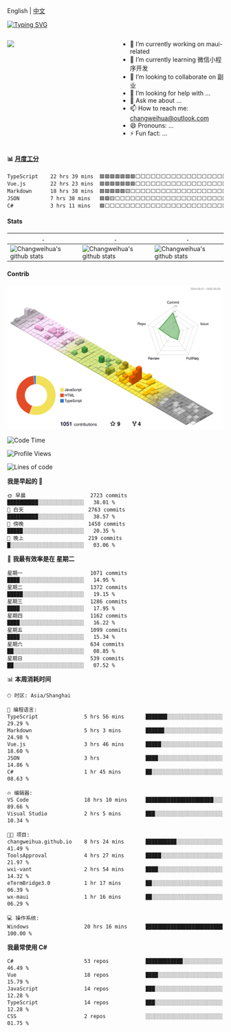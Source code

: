 English | [中文](README_CN.md)

[![Typing SVG](https://readme-typing-svg.herokuapp.com?color=%2336BCF7&center=true&vCenter=true&width=600&lines=Hi+there+👋,+I+am+Chang+Weihua;+Welcome+to+My+Profile!;Over+9+years+of+programming+experience;Always+learning+new+things+)](https://git.io/typing-svg)

<div style="display: grid;gap: 20px;grid-template-columns: repeat(auto-fit, minmax(240px, 1fr));">

[<img src="https://github-readme-stats.vercel.app/api?username=changweihua&show_icons=true&locale=cn" />](https://metrics.lecoq.io/changweihua#gh-light-mode-only)

<div>

- 🔭 I’m currently working on maui-related
- 🌱 I’m currently learning 微信小程序开发
- 👯 I’m looking to collaborate on 副业
- 🤔 I’m looking for help with ...
- 💬 Ask me about ...
- 📫 How to reach me: changweihua@outlook.com
- 😄 Pronouns: ...
- ⚡ Fun fact: ...

</div>

</div>

#### :bar_chart: [月度工分](https://github.com/changweihua/wakapi)

<!--START_SECTION:wakao-->

```txt
TypeScript    22 hrs 39 mins  🟩🟩🟩🟩🟩🟩🟩⬜⬜⬜⬜⬜⬜⬜⬜⬜⬜⬜⬜⬜⬜⬜⬜⬜⬜   27.88 %
Vue.js        22 hrs 23 mins  🟩🟩🟩🟩🟩🟩🟩⬜⬜⬜⬜⬜⬜⬜⬜⬜⬜⬜⬜⬜⬜⬜⬜⬜⬜   27.54 %
Markdown      18 hrs 38 mins  🟩🟩🟩🟩🟩🟨⬜⬜⬜⬜⬜⬜⬜⬜⬜⬜⬜⬜⬜⬜⬜⬜⬜⬜⬜   22.94 %
JSON          7 hrs 38 mins   🟩🟩🟨⬜⬜⬜⬜⬜⬜⬜⬜⬜⬜⬜⬜⬜⬜⬜⬜⬜⬜⬜⬜⬜⬜   09.39 %
C#            3 hrs 11 mins   🟩⬜⬜⬜⬜⬜⬜⬜⬜⬜⬜⬜⬜⬜⬜⬜⬜⬜⬜⬜⬜⬜⬜⬜⬜   03.92 %
```

<!--END_SECTION:wakao-->

#### Stats ####


| .                                                                                                                                            | .                                                                                                                                      | .                                                                                                                                                     |
| -------------------------------------------------------------------------------------------------------------------------------------------- | -------------------------------------------------------------------------------------------------------------------------------------- | ----------------------------------------------------------------------------------------------------------------------------------------------------- |
| ![Changweihua's github stats](https://github-readme-stats.vercel.app/api?username=changweihua&show_icons=true&theme=radical&hide_title=true) | ![Changweihua's github stats](https://github-readme-stats.vercel.app/api/top-langs/?username=changweihua&theme=radical&layout=compact) | ![Changweihua's github stats](https://github-readme-stats.vercel.app/api?username=changweihua&show_icons=true&theme=radical&include_all_commits=true) |


#### Contrib ####

<!--   profile-green-animate -->
![](./profile-3d-contrib/profile-south-season-animate.svg)

<!--START_SECTION:waka-->
![Code Time](http://img.shields.io/badge/Code%20Time-1%2C697%20hrs%2023%20mins-blue)

![Profile Views](http://img.shields.io/badge/%E4%B8%AA%E4%BA%BA%E8%B5%84%E6%96%99%E8%A7%82%E7%9C%8B%E6%AC%A1%E6%95%B0-0-blue)

![Lines of code](https://img.shields.io/badge/%E4%BB%8E%E3%80%8CHello%20World%E3%80%8D%E8%B5%B7%E6%88%91%E5%B7%B2%E7%BB%8F%E5%86%99%E4%BA%86-24.3%20million%20%E8%A1%8C%E4%BB%A3%E7%A0%81-blue)

**我是早起的 🐤** 

```text
🌞 早晨                     2723 commits        ██████████░░░░░░░░░░░░░░░   38.01 % 
🌆 白天                     2763 commits        ██████████░░░░░░░░░░░░░░░   38.57 % 
🌃 傍晚                     1458 commits        █████░░░░░░░░░░░░░░░░░░░░   20.35 % 
🌙 晚上                     219 commits         █░░░░░░░░░░░░░░░░░░░░░░░░   03.06 % 
```
📅 **我最有效率是在 星期二** 

```text
星期一                      1071 commits        ████░░░░░░░░░░░░░░░░░░░░░   14.95 % 
星期二                      1372 commits        █████░░░░░░░░░░░░░░░░░░░░   19.15 % 
星期三                      1286 commits        ████░░░░░░░░░░░░░░░░░░░░░   17.95 % 
星期四                      1162 commits        ████░░░░░░░░░░░░░░░░░░░░░   16.22 % 
星期五                      1099 commits        ████░░░░░░░░░░░░░░░░░░░░░   15.34 % 
星期六                      634 commits         ██░░░░░░░░░░░░░░░░░░░░░░░   08.85 % 
星期日                      539 commits         ██░░░░░░░░░░░░░░░░░░░░░░░   07.52 % 
```


📊 **本周消耗时间** 

```text
🕑︎ 时区: Asia/Shanghai

💬 编程语言: 
TypeScript               5 hrs 56 mins       ███████░░░░░░░░░░░░░░░░░░   29.29 % 
Markdown                 5 hrs 3 mins        ██████░░░░░░░░░░░░░░░░░░░   24.98 % 
Vue.js                   3 hrs 46 mins       █████░░░░░░░░░░░░░░░░░░░░   18.60 % 
JSON                     3 hrs               ████░░░░░░░░░░░░░░░░░░░░░   14.86 % 
C#                       1 hr 45 mins        ██░░░░░░░░░░░░░░░░░░░░░░░   08.63 % 

🔥 编辑器: 
VS Code                  18 hrs 10 mins      ██████████████████████░░░   89.66 % 
Visual Studio            2 hrs 5 mins        ███░░░░░░░░░░░░░░░░░░░░░░   10.34 % 

🐱‍💻 项目: 
changweihua.github.io    8 hrs 24 mins       ██████████░░░░░░░░░░░░░░░   41.49 % 
ToolsApproval            4 hrs 27 mins       █████░░░░░░░░░░░░░░░░░░░░   21.97 % 
wxi-vant                 2 hrs 54 mins       ████░░░░░░░░░░░░░░░░░░░░░   14.32 % 
eTermBridge3.0           1 hr 17 mins        ██░░░░░░░░░░░░░░░░░░░░░░░   06.39 % 
wx-maui                  1 hr 16 mins        ██░░░░░░░░░░░░░░░░░░░░░░░   06.29 % 

💻 操作系统: 
Windows                  20 hrs 16 mins      █████████████████████████   100.00 % 
```

**我最常使用 C#** 

```text
C#                       53 repos            ████████████░░░░░░░░░░░░░   46.49 % 
Vue                      18 repos            ████░░░░░░░░░░░░░░░░░░░░░   15.79 % 
JavaScript               14 repos            ███░░░░░░░░░░░░░░░░░░░░░░   12.28 % 
TypeScript               14 repos            ███░░░░░░░░░░░░░░░░░░░░░░   12.28 % 
CSS                      2 repos             ░░░░░░░░░░░░░░░░░░░░░░░░░   01.75 % 
```




<!--END_SECTION:waka-->


<!-- ![](assets/Bottom_down.svg) -->
